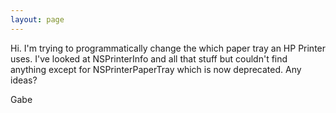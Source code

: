 ```yaml
---
layout: page
---
```


Hi.  I'm trying to programmatically change the which paper tray an HP Printer uses.  I've looked at NSPrinterInfo and all that stuff but couldn't find anything except for NSPrinterPaperTray which is now deprecated.  Any ideas?

Gabe

